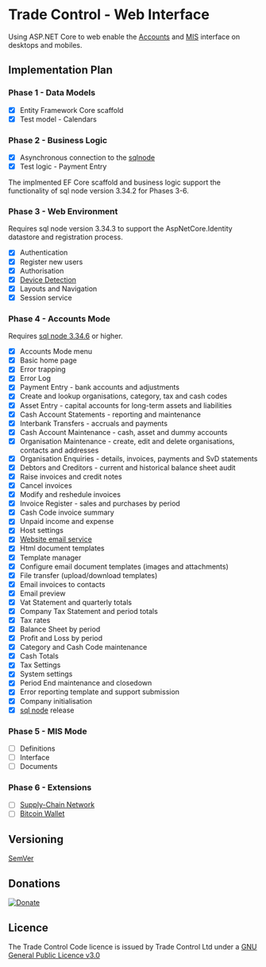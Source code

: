# Trade Control - Web Interface

Using ASP.NET Core to web enable the [Accounts](https://tradecontrol.github.io/accounts) and [MIS](https://tradecontrol.github.io/mis) interface on desktops and mobiles.

## Implementation Plan

### Phase 1 - Data Models

- [x] Entity Framework Core scaffold
- [x] Test model - Calendars

### Phase 2 - Business Logic

- [x] Asynchronous connection to the [sqlnode](https://github.com/tradecontrol/sqlnode)  
- [x] Test logic - Payment Entry

The implmented EF Core scaffold and business logic support the functionality of sql node version 3.34.2 for Phases 3-6. 

### Phase 3 - Web Environment

Requires sql node version 3.34.3 to support the AspNetCore.Identity datastore and registration process.

- [x] Authentication
- [x] Register new users 
- [x] Authorisation
- [x] [Device Detection](https://github.com/wangkanai/Detection)
- [x] Layouts and Navigation
- [x] Session service

### Phase 4 - Accounts Mode

Requires [sql node 3.34.6](https://github.com/tradecontrol/sqlnode) or higher.

- [x] Accounts Mode menu
- [x] Basic home page
- [x] Error trapping
- [x] Error Log
- [x] Payment Entry - bank accounts and adjustments 
- [x] Create and lookup organisations, category, tax and cash codes
- [x] Asset Entry - capital accounts for long-term assets and liabilities 
- [x] Cash Account Statements - reporting and maintenance 
- [x] Interbank Transfers - accruals and payments
- [x] Cash Account Maintenance - cash, asset and dummy accounts
- [x] Organisation Maintenance - create, edit and delete organisations, contacts and addresses
- [x] Organisation Enquiries - details, invoices, payments and SvD statements
- [x] Debtors and Creditors - current and historical balance sheet audit
- [x] Raise invoices and credit notes
- [x] Cancel invoices
- [x] Modify and reshedule invoices
- [x] Invoice Register - sales and purchases by period
- [x] Cash Code invoice summary
- [x] Unpaid income and expense
- [x] Host settings
- [x] [Website email service](https://github.com/jstedfast/MailKit)
- [x] Html document templates
- [x] Template manager
- [x] Configure email document templates (images and attachments)
- [x] File transfer (upload/download templates)
- [x] Email invoices to contacts
- [x] Email preview
- [x] Vat Statement and quarterly totals
- [x] Company Tax Statement and period totals
- [x] Tax rates
- [x] Balance Sheet by period
- [x] Profit and Loss by period
- [x] Category and Cash Code maintenance
- [x] Cash Totals
- [x] Tax Settings
- [x] System settings 
- [x] Period End maintenance and closedown
- [x] Error reporting template and support submission
- [x] Company initialisation
- [x] [sql node](https://github.com/tradecontrol/sqlnode) release

### Phase 5 - MIS Mode

- [ ] Definitions
- [ ] Interface
- [ ] Documents

### Phase 6 - Extensions

- [ ] [Supply-Chain Network](https://github.com/tradecontrol/network)
- [ ] [Bitcoin Wallet](https://github.com/tradecontrol/bitcoin)

## Versioning

[SemVer](http://semver.org/)

## Donations

[![Donate](https://www.paypalobjects.com/en_US/i/btn/btn_donate_SM.gif)](https://www.paypal.com/cgi-bin/webscr?cmd=_s-xclick&hosted_button_id=C55YGUTBJ4N36)

## Licence

The Trade Control Code licence is issued by Trade Control Ltd under a [GNU General Public Licence v3.0](https://www.gnu.org/licenses/gpl-3.0.en.html) 